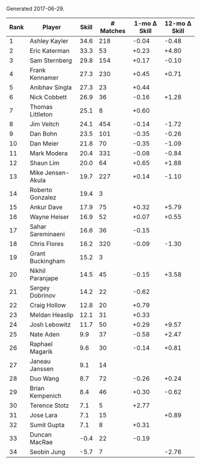 Generated 2017-06-29.

| Rank | Player            | Skill | # Matches | 1-mo Δ Skill | 12-mo Δ Skill |
|------|-------------------|-------|-----------|--------------|---------------|
|    1 | Ashley Kayler     |  34.6 |       218 |        -0.04 |         -0.48 |
|    2 | Eric Katerman     |  33.3 |        53 |        +0.23 |         +4.80 |
|    3 | Sam Sternberg     |  29.8 |       154 |        +0.17 |         -0.10 |
|    4 | Frank Kennamer    |  27.3 |       230 |        +0.45 |         +0.71 |
|    5 | Anibhav Singla    |  27.3 |        23 |        +0.44 |               |
|    6 | Nick Cobbett      |  26.9 |        36 |        -0.16 |         +1.28 |
|    7 | Thomas Littleton  |  25.1 |         8 |        +0.60 |               |
|    8 | Jim Veitch        |  24.1 |       454 |        -0.14 |         -1.72 |
|    9 | Dan Bohn          |  23.5 |       101 |        -0.35 |         -0.26 |
|   10 | Dan Meier         |  21.8 |        70 |        -0.35 |         -1.09 |
|   11 | Mark Modera       |  20.4 |       331 |        -0.08 |         -0.84 |
|   12 | Shaun Lim         |  20.0 |        64 |        +0.65 |         +1.88 |
|   13 | Mike Jensen-Akula |  19.7 |       227 |        +0.14 |         -1.10 |
|   14 | Roberto Gonzalez  |  19.4 |         3 |              |               |
|   15 | Ankur Dave        |  17.9 |        75 |        +0.32 |         +5.79 |
|   16 | Wayne Heiser      |  16.9 |        52 |        +0.07 |         +0.55 |
|   17 | Sahar Sareminaeni |  16.6 |        36 |        -0.15 |               |
|   18 | Chris Flores      |  16.2 |       320 |        -0.09 |         -1.30 |
|   19 | Grant Buckingham  |  15.2 |         3 |              |               |
|   20 | Nikhil Paranjape  |  14.5 |        45 |        -0.15 |         +3.58 |
|   21 | Sergey Dobrinov   |  14.2 |        22 |        -0.62 |               |
|   22 | Craig Hollow      |  12.8 |        20 |        +0.79 |               |
|   23 | Meldan Heaslip    |  12.1 |        31 |        +0.33 |               |
|   24 | Josh Lebowitz     |  11.7 |        50 |        +0.29 |         +9.57 |
|   25 | Nate Aden         |   9.9 |        37 |        -0.58 |         +2.47 |
|   26 | Raphael Magarik   |   9.6 |        30 |        -0.14 |         +0.81 |
|   27 | Janeau Janssen    |   9.1 |        14 |              |               |
|   28 | Duo Wang          |   8.7 |        72 |        -0.26 |         +0.24 |
|   29 | Brian Kempenich   |   8.4 |        46 |        +0.30 |         -0.62 |
|   30 | Terence Stotz     |   7.1 |         5 |        +2.77 |               |
|   31 | Jose Lara         |   7.1 |        15 |              |         +0.89 |
|   32 | Sumit Gupta       |   7.1 |         8 |        +0.31 |               |
|   33 | Duncan MacRae     |  -0.4 |        22 |        -0.19 |               |
|   34 | Seobin Jung       |  -5.7 |         7 |              |         -2.76 |